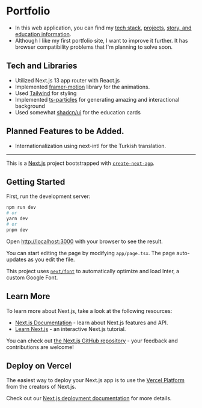 # Portfolio

- In this web application, you can find my [tech stack](https://furki.vercel.app/), [projects](https://furki.vercel.app/projects), [story, and education information](https://furki.vercel.app/about).
- Although I like my first portfolio site, I want to improve it further. It has browser compatibility problems that I'm planning to solve soon.

## Tech and Libraries

- Utilized Next.js 13 app router with React.js
- Implemented [framer-motion](https://www.framer.com/motion/) library for the animations.
- Used [Tailwind](https://tailwindcss.com/) for styling
- Implemented [ts-particles](https://github.com/tsparticles/tsparticles) for generating amazing and interactional background
- Used somewhat [shadcn/ui](https://ui.shadcn.com/) for the education cards


 ## Planned Features to be Added.

 - Internationalization using next-intl for the Turkish translation.

-------------------------------------------
This is a [Next.js](https://nextjs.org/) project bootstrapped with [`create-next-app`](https://github.com/vercel/next.js/tree/canary/packages/create-next-app).

## Getting Started

First, run the development server:

```bash
npm run dev
# or
yarn dev
# or
pnpm dev
```

Open [http://localhost:3000](http://localhost:3000) with your browser to see the result.

You can start editing the page by modifying `app/page.tsx`. The page auto-updates as you edit the file.

This project uses [`next/font`](https://nextjs.org/docs/basic-features/font-optimization) to automatically optimize and load Inter, a custom Google Font.

## Learn More

To learn more about Next.js, take a look at the following resources:

- [Next.js Documentation](https://nextjs.org/docs) - learn about Next.js features and API.
- [Learn Next.js](https://nextjs.org/learn) - an interactive Next.js tutorial.

You can check out [the Next.js GitHub repository](https://github.com/vercel/next.js/) - your feedback and contributions are welcome!

## Deploy on Vercel

The easiest way to deploy your Next.js app is to use the [Vercel Platform](https://vercel.com/new?utm_medium=default-template&filter=next.js&utm_source=create-next-app&utm_campaign=create-next-app-readme) from the creators of Next.js.

Check out our [Next.js deployment documentation](https://nextjs.org/docs/deployment) for more details.
